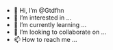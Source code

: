 - 👋 Hi, I’m @Gtdfhn
- 👀 I’m interested in ...
- 🌱 I’m currently learning ...
- 💞️ I’m looking to collaborate on ...
- 📫 How to reach me ...

<!---
Gtdfhn/Gtdfhn is a ✨ special ✨ repository because its `README.md` (this file) appears on your GitHub profile.
You can click the Preview link to take a look at your changes.
--->
